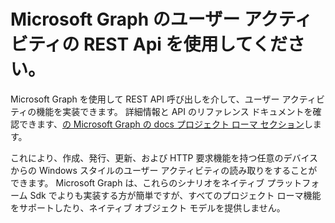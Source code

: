 # <a name="using-microsoft-graphs-user-activities-rest-apis"></a>Microsoft Graph のユーザー アクティビティの REST Api を使用してください。

Microsoft Graph を使用して REST API 呼び出しを介して、ユーザー アクティビティの機能を実装できます。 詳細情報と API のリファレンス ドキュメントを確認できます、[の Microsoft Graph の docs プロジェクト ローマ セクション](https://developer.microsoft.com/graph/docs/api-reference/beta/resources/project_rome_overview#activities)します。

これにより、作成、発行、更新、および HTTP 要求機能を持つ任意のデバイスからの Windows スタイルのユーザー アクティビティの読み取りをすることができます。 Microsoft Graph は、これらのシナリオをネイティブ プラットフォーム Sdk でよりも実装する方が簡単ですが、すべてのプロジェクト ローマ機能をサポートしたり、ネイティブ オブジェクト モデルを提供しません。